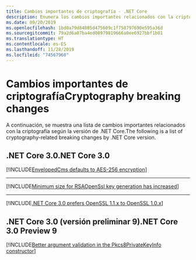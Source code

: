 ```yaml
---
title: Cambios importantes de criptografía - .NET Core
description: Enumera los cambios importantes relacionados con la criptografía en .NET Core.
ms.date: 09/20/2019
ms.openlocfilehash: 1bd0a79d84885d475609c1f758797690e595a36d
ms.sourcegitcommit: 79a2d6a07ba4ed08979819666a0ee6927bbf1b01
ms.translationtype: HT
ms.contentlocale: es-ES
ms.lasthandoff: 11/28/2019
ms.locfileid: "74567960"
---
```

# <a name="cryptography-breaking-changes"></a><span data-ttu-id="caccc-103">Cambios importantes de criptografía</span><span class="sxs-lookup"><span data-stu-id="caccc-103">Cryptography breaking changes</span></span>

<span data-ttu-id="caccc-104">A continuación, se muestra una lista de cambios importantes relacionados con la criptografía según la versión de .NET Core.</span><span class="sxs-lookup"><span data-stu-id="caccc-104">The following is a list of cryptography-related breaking changes by .NET Core version.</span></span>

## <a name="net-core-30"></a><span data-ttu-id="caccc-105">.NET Core 3.0</span><span class="sxs-lookup"><span data-stu-id="caccc-105">.NET Core 3.0</span></span>

[!INCLUDE[EnvelopedCms defaults to AES-256 encryption](~/includes/core-changes/cryptography/3.0/envelopedcms-defaults-to-aes256.md)]

***

[!INCLUDE[Minimum size for RSAOpenSsl key generation has increased](~/includes/core-changes/cryptography/3.0/minimum-rsaopenssl-key-size-change.md)]

***

[!INCLUDE[.NET Core 3.0 prefers OpenSSL 1.1.x to OpenSSL 1.0.x](~/includes/core-changes/cryptography/3.0/net-core-3-0-prefers-openssl-1-1-x.md)]

## <a name="net-core-30-preview-9"></a><span data-ttu-id="caccc-106">.NET Core 3.0 (versión preliminar 9)</span><span class="sxs-lookup"><span data-stu-id="caccc-106">.NET Core 3.0 Preview 9</span></span>

[!INCLUDE[Better argument validation in the Pkcs8PrivateKeyInfo constructor](~/includes/core-changes/cryptography/3.0/better-argument-validation-in-pkcs8privatekeyinfo-ctor.md)]
